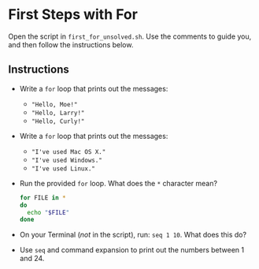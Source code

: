 # First Steps with For
Open the script in `first_for_unsolved.sh`. Use the comments to guide you, and then follow the instructions below.

## Instructions
- Write a `for` loop that prints out the messages:
  - `"Hello, Moe!"`
  - `"Hello, Larry!"`
  - `"Hello, Curly!"`

- Write a `for` loop that prints out the messages:
  - `"I've used Mac OS X."`
  - `"I've used Windows."`
  - `"I've used Linux."`

- Run the provided `for` loop. What does the `*` character mean?

  ```bash
  for FILE in *
  do
    echo "$FILE"
  done
  ```

- On your Terminal (_not_ in the script), run: `seq 1 10`. What does this do?

- Use `seq` and command expansion to print out the numbers between 1 and 24.
